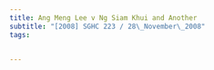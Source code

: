 ```yaml
---
title: Ang Meng Lee v Ng Siam Khui and Another 
subtitle: "[2008] SGHC 223 / 28\_November\_2008"
tags:


---
```


